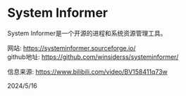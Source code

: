 # System Informer

System Informer是一个开源的进程和系统资源管理工具。  

网站: https://systeminformer.sourceforge.io/  
github地址: https://github.com/winsiderss/systeminformer/  


信息来源: https://www.bilibili.com/video/BV158411q73w  


2024/5/16  

